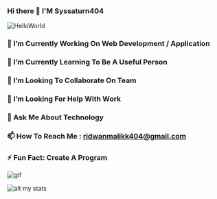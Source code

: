 <!--
**syssaturn404/syssaturn404** is a ✨ _special_ ✨ repository because its `README.md` (this file) appears on your GitHub profile.
Here are some ideas to get you started:
-->
### Hi there 👋 I'M Syssaturn404
![HelloWorld](
https://2.bp.blogspot.com/-NAfZy_IzOYk/WBANs5FPQ6I/AAAAAAAAACY/__zSP0IjSwkb4vXGSFmwqUY53ococP7GgCLcB/s1600/anime-girls-wallpaper-latest-awesome-i0eok2jx.png)
### 🔭 I’m Currently Working On Web Development / Application
### 🌱 I’m Currently Learning To Be A Useful Person
### 👯 I’m Looking To Collaborate On Team
### 🤔 I’m Looking For Help With Work
### 💬 Ask Me About Technology
### 📫 How To Reach Me : ridwanmalikk404@gmail.com
### ⚡ Fun Fact: Create A Program
![gif](https://media3.giphy.com/media/l1IY52EHwqTuq2gBW/giphy.gif)

![alt my stats](https://camo.githubusercontent.com/ea3534159f61158602fa709cbf14fb13488ba52529c3c5bbdc5d3f8804c2c27c/68747470733a2f2f6769746875622d726561646d652d73746174732e76657263656c2e6170702f6170693f757365726e616d653d6d68616e6b6261726261722673686f775f69636f6e733d74727565267468656d653d62756566792673686f775f6f776e65723d74727565)

